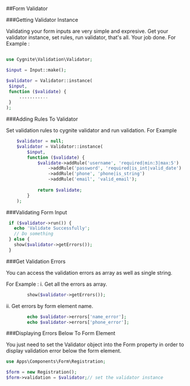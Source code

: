 ##Form Validator

###Getting Validator Instance

Validating your form inputs are very simple and expresive. Get your validator instance, set rules, run validator, that's all. Your job done.
For Example :

 
 ```php

 use Cygnite\Validation\Validator;

 $input = Input::make();

 $validator = Validator::instance(
  $input,
  function ($validate) {
      ...........
  }
 );
```

###Adding Rules To Validator

Set validation rules to cygnite validator and run validation. For Example

 

```php
    $validator = null;
    $validator = Validator::instance(
        $input,
        function ($validate) {
            $validate->addRule('username', 'required|min:3|max:5')
                ->addRule('password', 'required|is_int|valid_date')
                ->addRule('phone', 'phone|is_string')
                ->addRule('email', 'valid_email');
    
            return $validate;
        }
    );

```

###Validating Form Input

 

```php
 if ($validator->run()) {
   echo 'Validate Successfully';
   // Do something  
 } else {
   show($validator->getErrors());
 }

```
###Get Validation Errors

You can access the validation errors as array as well as single string.

For Example : 
i. Get all the errors as array.

 
```php
        show($validator->getErrors()); 
 ```

ii. Get errors by form element name.

 

```php
        echo $validator->errors['name_error'];
        echo $validator->errors['phone_error'];

 ```

###Displaying Errors Below To Form Element

You just need to set the Validator object into the Form property in order to display validation error below the form element.


  ```php
 use Apps\Components\Form\Registration;
  
 $form = new Registration();
 $form->validation = $validator;// set the validator instance
```